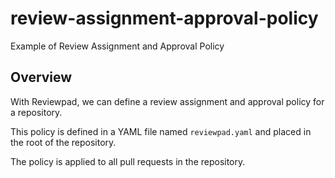 # review-assignment-approval-policy
Example of Review Assignment and Approval Policy
## Overview

With Reviewpad, we can define a review assignment and approval policy for a repository. 

This policy is defined in a YAML file named `reviewpad.yaml` and placed in the root of the repository. 

The policy is applied to all pull requests in the repository.
